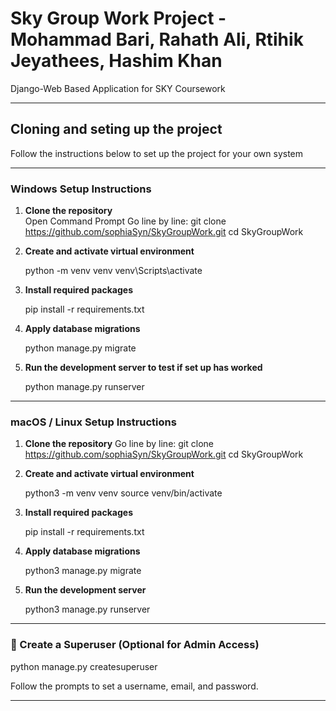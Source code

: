 # Sky Group Work Project - Mohammad Bari, Rahath Ali, Rtihik Jeyathees, Hashim Khan

Django-Web Based Application for SKY Coursework

---

##  Cloning and seting up the project

Follow the instructions below to set up the project for your own system

---

### Windows Setup Instructions

1. **Clone the repository**  
   Open Command Prompt
   Go line by line:
   git clone https://github.com/sophiaSyn/SkyGroupWork.git
   cd SkyGroupWork
   

2. **Create and activate virtual environment**
   
   python -m venv venv
   venv\Scripts\activate
   

3. **Install required packages**
   
   pip install -r requirements.txt
   

4. **Apply database migrations**
   
   python manage.py migrate
   

5. **Run the development server to test if set up has worked**
   
   python manage.py runserver
   

---

### macOS /  Linux Setup Instructions

1. **Clone the repository**
   Go line by line:
   git clone https://github.com/sophiaSyn/SkyGroupWork.git
   cd SkyGroupWork
   

1. **Create and activate virtual environment**
   
   python3 -m venv venv
   source venv/bin/activate
   

2. **Install required packages**
   
   pip install -r requirements.txt
   

3. **Apply database migrations**
   
   python3 manage.py migrate
   

4. **Run the development server**
   
   python3 manage.py runserver
   

---

### 🔐 Create a Superuser (Optional for Admin Access)


python manage.py createsuperuser


Follow the prompts to set a username, email, and password.

---
